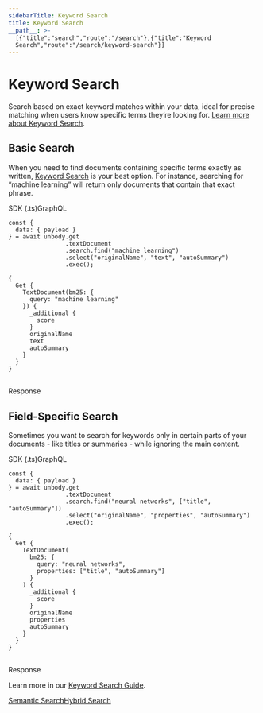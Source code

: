 ```yaml
---
sidebarTitle: Keyword Search
title: Keyword Search
__path__: >-
  [{"title":"search","route":"/search"},{"title":"Keyword
  Search","route":"/search/keyword-search"}]
---
```


# Keyword Search

Search based on exact keyword matches within your data, ideal for precise matching when users know specific terms they’re looking for. [Learn more about Keyword Search](/content-api/search/keyword-search).

## Basic Search

When you need to find documents containing specific terms exactly as written, [Keyword Search](/content-api/search/keyword-search) is your best option. For instance, searching for “machine learning” will return only documents that contain that exact phrase.

SDK (.ts)GraphQL

```
const {
  data: { payload }
} = await unbody.get
                .textDocument
                .search.find("machine learning")
                .select("originalName", "text", "autoSummary")
                .exec();
```

```
{
  Get {
    TextDocument(bm25: {
      query: "machine learning"
    }) {
      _additional {
        score
      }
      originalName
      text
      autoSummary
    }
  }
}
```

## 

Response

## Field-Specific Search

Sometimes you want to search for keywords only in certain parts of your documents - like titles or summaries - while ignoring the main content.

SDK (.ts)GraphQL

```
const {
  data: { payload }
} = await unbody.get
                .textDocument
                .search.find("neural networks", ["title", "autoSummary"])
                .select("originalName", "properties", "autoSummary")
                .exec();
```

```
{
  Get {
    TextDocument(
      bm25: {
        query: "neural networks",
        properties: ["title", "autoSummary"]
      }
    ) {
      _additional {
        score
      }
      originalName
      properties
      autoSummary
    }
  }
}
```

## 

Response

Learn more in our [Keyword Search Guide](/content-api/search/keyword-search).

[Semantic Search](/search/semantic-search "Semantic Search")[Hybrid Search](/search/hybrid-search "Hybrid Search")